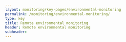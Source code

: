 ```yaml
---
layout: monitoring/key-pages/environmental-monitoring
permalink: /monitoring/environmental-monitoring/
type: key
title: Remote environmental monitoring
header: Remote environmental monitoring
subheader:
---
```

